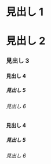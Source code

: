 # 見出し 1

# 見出し 2

### 見出し 3

#### 見出し 4

##### 見出し 5

###### 見出し 6

#### 見出し 4

##### 見出し 5

###### 見出し 6
